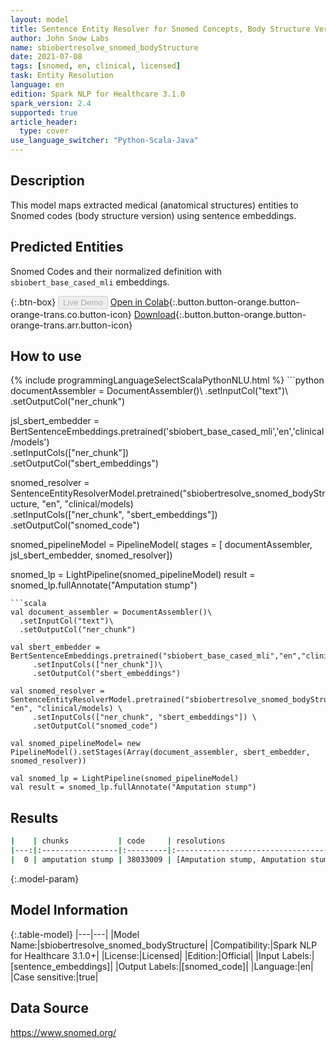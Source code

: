 ```yaml
---
layout: model
title: Sentence Entity Resolver for Snomed Concepts, Body Structure Version (sbiobert_base_cased_mli)
author: John Snow Labs
name: sbiobertresolve_snomed_bodyStructure
date: 2021-07-08
tags: [snomed, en, clinical, licensed]
task: Entity Resolution
language: en
edition: Spark NLP for Healthcare 3.1.0
spark_version: 2.4
supported: true
article_header:
  type: cover
use_language_switcher: "Python-Scala-Java"
---
```


## Description

This model maps extracted medical (anatomical structures) entities to Snomed codes (body structure version) using sentence embeddings.

## Predicted Entities

Snomed Codes and their normalized definition with `sbiobert_base_cased_mli` embeddings.

{:.btn-box}
<button class="button button-orange" disabled>Live Demo</button>
[Open in Colab](https://colab.research.google.com/github/JohnSnowLabs/spark-nlp-workshop/blob/master/tutorials/Certification_Trainings/Healthcare/24.Improved_Entity_Resolvers_in_SparkNLP_with_sBert.ipynb){:.button.button-orange.button-orange-trans.co.button-icon}
[Download](https://s3.amazonaws.com/auxdata.johnsnowlabs.com/clinical/models/sbiobertresolve_snomed_bodyStructure_en_3.1.0_2.4_1625732176926.zip){:.button.button-orange.button-orange-trans.arr.button-icon}

## How to use



<div class="tabs-box" markdown="1">
{% include programmingLanguageSelectScalaPythonNLU.html %}
```python
documentAssembler = DocumentAssembler()\
      .setInputCol("text")\
      .setOutputCol("ner_chunk")

jsl_sbert_embedder = BertSentenceEmbeddings.pretrained('sbiobert_base_cased_mli','en','clinical/models')\
      .setInputCols(["ner_chunk"])\
      .setOutputCol("sbert_embeddings")

snomed_resolver = SentenceEntityResolverModel.pretrained("sbiobertresolve_snomed_bodyStructure, "en", "clinical/models) \
      .setInputCols(["ner_chunk", "sbert_embeddings"]) \
      .setOutputCol("snomed_code")

snomed_pipelineModel = PipelineModel(
    stages = [
        documentAssembler,
        jsl_sbert_embedder,
        snomed_resolver])

snomed_lp = LightPipeline(snomed_pipelineModel)
result = snomed_lp.fullAnnotate("Amputation stump")
```
```scala
val document_assembler = DocumentAssembler()\
  .setInputCol("text")\
  .setOutputCol("ner_chunk")

val sbert_embedder = BertSentenceEmbeddings.pretrained("sbiobert_base_cased_mli","en","clinical/models")\
     .setInputCols(["ner_chunk"])\
     .setOutputCol("sbert_embeddings")

val snomed_resolver = SentenceEntityResolverModel.pretrained("sbiobertresolve_snomed_bodyStructure, "en", "clinical/models) \
     .setInputCols(["ner_chunk", "sbert_embeddings"]) \
     .setOutputCol("snomed_code")

val snomed_pipelineModel= new PipelineModel().setStages(Array(document_assembler, sbert_embedder, snomed_resolver))

val snomed_lp = LightPipeline(snomed_pipelineModel)
val result = snomed_lp.fullAnnotate("Amputation stump")
```
</div>

## Results

```bash
|    | chunks           | code     | resolutions                                                                                                                                                                                                                                  | all_codes                                                                                       | all_distances                                                               |
|---:|:-----------------|:---------|:---------------------------------------------------------------------------------------------------------------------------------------------------------------------------------------------------------------------------------------------|:------------------------------------------------------------------------------------------------|:----------------------------------------------------------------------------|
|  0 | amputation stump | 38033009 | [Amputation stump, Amputation stump of upper limb, Amputation stump of left upper limb, Amputation stump of lower limb, Amputation stump of left lower limb, Amputation stump of right upper limb, Amputation stump of right lower limb, ...]| ['38033009', '771359009', '771364008', '771358001', '771367001', '771365009', '771368006', ...] | ['0.0000', '0.0773', '0.0858', '0.0863', '0.0905', '0.0911', '0.0972', ...] |
```

{:.model-param}
## Model Information

{:.table-model}
|---|---|
|Model Name:|sbiobertresolve_snomed_bodyStructure|
|Compatibility:|Spark NLP for Healthcare 3.1.0+|
|License:|Licensed|
|Edition:|Official|
|Input Labels:|[sentence_embeddings]|
|Output Labels:|[snomed_code]|
|Language:|en|
|Case sensitive:|true|

## Data Source

https://www.snomed.org/
